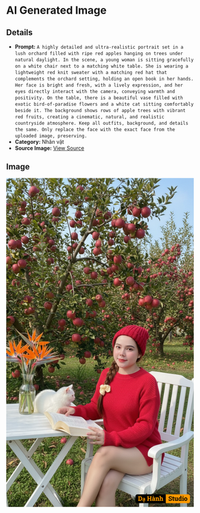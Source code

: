 # AI Generated Image

## Details
- **Prompt:** `A highly detailed and ultra-realistic portrait set in a lush orchard filled with ripe red apples hanging on trees under natural daylight. In the scene, a young woman is sitting gracefully on a white chair next to a matching white table. She is wearing a lightweight red knit sweater with a matching red hat that complements the orchard setting, holding an open book in her hands. Her face is bright and fresh, with a lively expression, and her eyes directly interact with the camera, conveying warmth and positivity. On the table, there is a beautiful vase filled with exotic bird-of-paradise flowers and a white cat sitting comfortably beside it. The background shows rows of apple trees with vibrant red fruits, creating a cinematic, natural, and realistic countryside atmosphere.
Keep all outfits, background, and details the same. Only replace the face with the exact face from the uploaded image, preserving.`
- **Category:** Nhân vật
- **Source Image:** [View Source](https://raw.githubusercontent.com/lenzcomvth/ImageLibrary/main/Female.png)

## Image
![AI Generated Image](./image-2025-10-03T02-44-25-573Z.png)